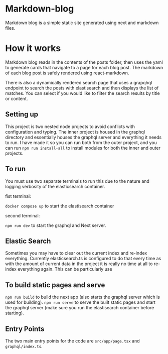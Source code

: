# Markdown-blog

Markdown blog is a simple static site generated using next and markdown files. 

# How it works

Markdown blog reads in the contents of the posts folder, then uses the yaml to generate cards that navigate to a page for each blog post. The markdown of each blog post is safely rendered using react-markdown. 

There is also a dynamically rendered search page that uses a grapqhql endpoint to search the posts with elastisearch and then displays the list of matches. You can select if you would like to filter the search results by title or content.

## Setting up

This project is two nested node projects to avoid conflicts with configuration and typing. The inner project is housed in the graphql directory and essentially houses the graphql server and everything it needs to run. I have made it so you can run both from the outer project, and you can run `npm run install-all` to install modules for both the inner and outer projects. 

## To run
You must use two separate terminals to run this due to the nature and logging verbosity of the elasticsearch container. 

fist terminal:

`docker compose up` to start the elastisearch container

second terminal: 

`npm run dev` to start the graphql and Next server. 

## Elastic Search

Sometimes you may have to clear out the current index and re-index everything. Currently elasticsearch.ts is configured to do that every time as with the amount of current data in the project it is really no time at all to re-index everything again. This can be particularly use

## To build static pages and serve

`npm run build` to build the next app (also starts the graphql server which is used for building).
`npm run serve` to serve the built static pages and start the graphql server (make sure you run the elastisearch container before starting).


## Entry Points

The two main entry points for the code are `src/app/page.tsx` and `graphql/index.ts`.



